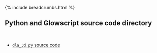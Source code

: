 {% include breadcrumbs.html %}

## Python and Glowscript source code directory
<div class="header_line"><br/></div>

- [`dla_3d.py` source code](dla_3d.py)
